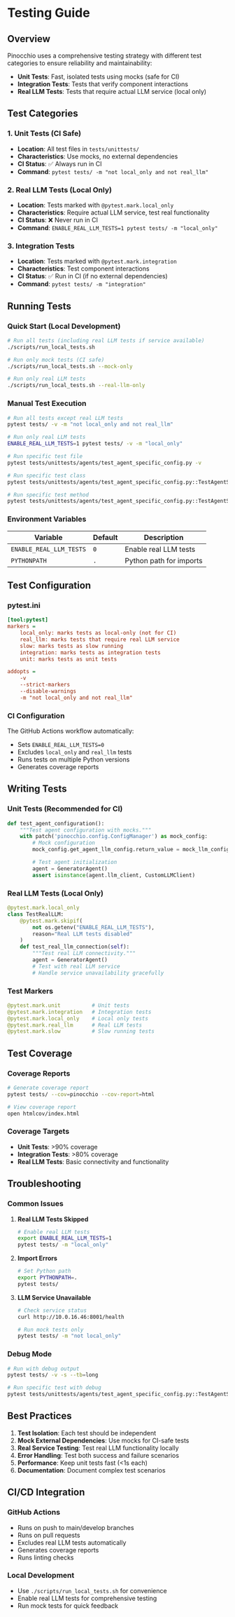 # Testing Guide

## Overview

Pinocchio uses a comprehensive testing strategy with different test categories to ensure reliability and maintainability:

- **Unit Tests**: Fast, isolated tests using mocks (safe for CI)
- **Integration Tests**: Tests that verify component interactions
- **Real LLM Tests**: Tests that require actual LLM service (local only)

## Test Categories

### 1. Unit Tests (CI Safe)
- **Location**: All test files in `tests/unittests/`
- **Characteristics**: Use mocks, no external dependencies
- **CI Status**: ✅ Always run in CI
- **Command**: `pytest tests/ -m "not local_only and not real_llm"`

### 2. Real LLM Tests (Local Only)
- **Location**: Tests marked with `@pytest.mark.local_only`
- **Characteristics**: Require actual LLM service, test real functionality
- **CI Status**: ❌ Never run in CI
- **Command**: `ENABLE_REAL_LLM_TESTS=1 pytest tests/ -m "local_only"`

### 3. Integration Tests
- **Location**: Tests marked with `@pytest.mark.integration`
- **Characteristics**: Test component interactions
- **CI Status**: ✅ Run in CI (if no external dependencies)
- **Command**: `pytest tests/ -m "integration"`

## Running Tests

### Quick Start (Local Development)
```bash
# Run all tests (including real LLM tests if service available)
./scripts/run_local_tests.sh

# Run only mock tests (CI safe)
./scripts/run_local_tests.sh --mock-only

# Run only real LLM tests
./scripts/run_local_tests.sh --real-llm-only
```

### Manual Test Execution
```bash
# Run all tests except real LLM tests
pytest tests/ -v -m "not local_only and not real_llm"

# Run only real LLM tests
ENABLE_REAL_LLM_TESTS=1 pytest tests/ -v -m "local_only"

# Run specific test file
pytest tests/unittests/agents/test_agent_specific_config.py -v

# Run specific test class
pytest tests/unittests/agents/test_agent_specific_config.py::TestAgentSpecificConfig -v

# Run specific test method
pytest tests/unittests/agents/test_agent_specific_config.py::TestAgentSpecificConfig::test_config_manager_get_agent_llm_config -v
```

### Environment Variables

| Variable | Default | Description |
|----------|---------|-------------|
| `ENABLE_REAL_LLM_TESTS` | `0` | Enable real LLM tests |
| `PYTHONPATH` | `.` | Python path for imports |

## Test Configuration

### pytest.ini
```ini
[tool:pytest]
markers =
    local_only: marks tests as local-only (not for CI)
    real_llm: marks tests that require real LLM service
    slow: marks tests as slow running
    integration: marks tests as integration tests
    unit: marks tests as unit tests

addopts =
    -v
    --strict-markers
    --disable-warnings
    -m "not local_only and not real_llm"
```

### CI Configuration
The GitHub Actions workflow automatically:
- Sets `ENABLE_REAL_LLM_TESTS=0`
- Excludes `local_only` and `real_llm` tests
- Runs tests on multiple Python versions
- Generates coverage reports

## Writing Tests

### Unit Tests (Recommended for CI)
```python
def test_agent_configuration():
    """Test agent configuration with mocks."""
    with patch('pinocchio.config.ConfigManager') as mock_config:
        # Mock configuration
        mock_config.get_agent_llm_config.return_value = mock_llm_config

        # Test agent initialization
        agent = GeneratorAgent()
        assert isinstance(agent.llm_client, CustomLLMClient)
```

### Real LLM Tests (Local Only)
```python
@pytest.mark.local_only
class TestRealLLM:
    @pytest.mark.skipif(
        not os.getenv("ENABLE_REAL_LLM_TESTS"),
        reason="Real LLM tests disabled"
    )
    def test_real_llm_connection(self):
        """Test real LLM connectivity."""
        agent = GeneratorAgent()
        # Test with real LLM service
        # Handle service unavailability gracefully
```

### Test Markers
```python
@pytest.mark.unit          # Unit tests
@pytest.mark.integration   # Integration tests
@pytest.mark.local_only    # Local only tests
@pytest.mark.real_llm      # Real LLM tests
@pytest.mark.slow          # Slow running tests
```

## Test Coverage

### Coverage Reports
```bash
# Generate coverage report
pytest tests/ --cov=pinocchio --cov-report=html

# View coverage report
open htmlcov/index.html
```

### Coverage Targets
- **Unit Tests**: >90% coverage
- **Integration Tests**: >80% coverage
- **Real LLM Tests**: Basic connectivity and functionality

## Troubleshooting

### Common Issues

1. **Real LLM Tests Skipped**
   ```bash
   # Enable real LLM tests
   export ENABLE_REAL_LLM_TESTS=1
   pytest tests/ -m "local_only"
   ```

2. **Import Errors**
   ```bash
   # Set Python path
   export PYTHONPATH=.
   pytest tests/
   ```

3. **LLM Service Unavailable**
   ```bash
   # Check service status
   curl http://10.0.16.46:8001/health

   # Run mock tests only
   pytest tests/ -m "not local_only"
   ```

### Debug Mode
```bash
# Run with debug output
pytest tests/ -v -s --tb=long

# Run specific test with debug
pytest tests/unittests/agents/test_agent_specific_config.py::TestAgentSpecificConfig::test_config_manager_get_agent_llm_config -v -s
```

## Best Practices

1. **Test Isolation**: Each test should be independent
2. **Mock External Dependencies**: Use mocks for CI-safe tests
3. **Real Service Testing**: Test real LLM functionality locally
4. **Error Handling**: Test both success and failure scenarios
5. **Performance**: Keep unit tests fast (<1s each)
6. **Documentation**: Document complex test scenarios

## CI/CD Integration

### GitHub Actions
- Runs on push to main/develop branches
- Runs on pull requests
- Excludes real LLM tests automatically
- Generates coverage reports
- Runs linting checks

### Local Development
- Use `./scripts/run_local_tests.sh` for convenience
- Enable real LLM tests for comprehensive testing
- Run mock tests for quick feedback
